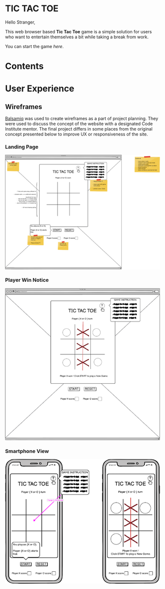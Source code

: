 # TIC TAC TOE

Hello Stranger,

This web browser based **Tic Tac Toe** game is a simple solution for users who want to entertain themselves a bit while taking a break from work.

You can start the game *here*.

# Contents

# User Experience
## Wireframes
[Balsamiq](https://balsamiq.com/) was used to create wireframes as a part of project planning. They were used to discuss the concept of the website with a designated Code Institute mentor. The final project differs in some places from the original concept presented below to improve UX or responsiveness of the site.

### Landing Page
![Landing Page](/assets/images/home.webp)

### Player Win Notice
![Player Win Notice](/assets/images/player-win.webp)


### Smartphone View
![Smartphone View](/assets/images/smartphone.webp)

